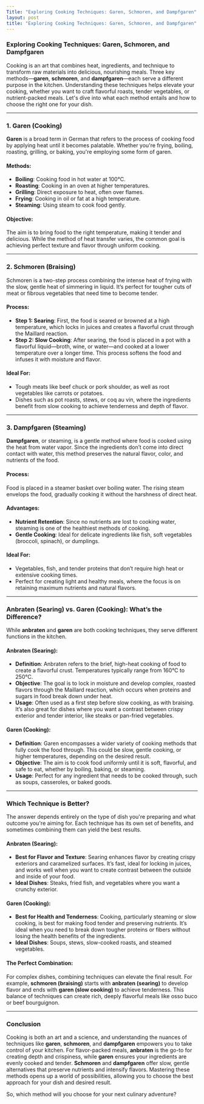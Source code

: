 ```yaml
---
Title: "Exploring Cooking Techniques: Garen, Schmoren, and Dampfgaren"
layout: post
title: "Exploring Cooking Techniques: Garen, Schmoren, and Dampfgaren"
---
```

### Exploring Cooking Techniques: Garen, Schmoren, and Dampfgaren

Cooking is an art that combines heat, ingredients, and technique to transform raw materials into delicious, nourishing meals. Three key methods—**garen**, **schmoren**, and **dampfgaren**—each serve a different purpose in the kitchen. Understanding these techniques helps elevate your cooking, whether you want to craft flavorful roasts, tender vegetables, or nutrient-packed meals. Let's dive into what each method entails and how to choose the right one for your dish.

---

### 1. **Garen (Cooking)**
**Garen** is a broad term in German that refers to the process of cooking food by applying heat until it becomes palatable. Whether you're frying, boiling, roasting, grilling, or baking, you're employing some form of garen. 

#### Methods:
- **Boiling**: Cooking food in hot water at 100°C.
- **Roasting**: Cooking in an oven at higher temperatures.
- **Grilling**: Direct exposure to heat, often over flames.
- **Frying**: Cooking in oil or fat at a high temperature.
- **Steaming**: Using steam to cook food gently.

#### Objective:
The aim is to bring food to the right temperature, making it tender and delicious. While the method of heat transfer varies, the common goal is achieving perfect texture and flavor through uniform cooking.

---

### 2. **Schmoren (Braising)**
Schmoren is a two-step process combining the intense heat of frying with the slow, gentle heat of simmering in liquid. It’s perfect for tougher cuts of meat or fibrous vegetables that need time to become tender.

#### Process:
- **Step 1: Searing**: First, the food is seared or browned at a high temperature, which locks in juices and creates a flavorful crust through the Maillard reaction.
- **Step 2: Slow Cooking**: After searing, the food is placed in a pot with a flavorful liquid—broth, wine, or water—and cooked at a lower temperature over a longer time. This process softens the food and infuses it with moisture and flavor.

#### Ideal For:
- Tough meats like beef chuck or pork shoulder, as well as root vegetables like carrots or potatoes.
- Dishes such as pot roasts, stews, or coq au vin, where the ingredients benefit from slow cooking to achieve tenderness and depth of flavor.

---

### 3. **Dampfgaren (Steaming)**
**Dampfgaren**, or steaming, is a gentle method where food is cooked using the heat from water vapor. Since the ingredients don’t come into direct contact with water, this method preserves the natural flavor, color, and nutrients of the food.

#### Process:
Food is placed in a steamer basket over boiling water. The rising steam envelops the food, gradually cooking it without the harshness of direct heat.

#### Advantages:
- **Nutrient Retention**: Since no nutrients are lost to cooking water, steaming is one of the healthiest methods of cooking.
- **Gentle Cooking**: Ideal for delicate ingredients like fish, soft vegetables (broccoli, spinach), or dumplings.

#### Ideal For:
- Vegetables, fish, and tender proteins that don’t require high heat or extensive cooking times.
- Perfect for creating light and healthy meals, where the focus is on retaining maximum nutrients and natural flavors.

---

### **Anbraten (Searing) vs. Garen (Cooking)**: What’s the Difference?

While **anbraten** and **garen** are both cooking techniques, they serve different functions in the kitchen.

#### Anbraten (Searing):
- **Definition**: Anbraten refers to the brief, high-heat cooking of food to create a flavorful crust. Temperatures typically range from 160°C to 250°C.
- **Objective**: The goal is to lock in moisture and develop complex, roasted flavors through the Maillard reaction, which occurs when proteins and sugars in food break down under heat.
- **Usage**: Often used as a first step before slow cooking, as with braising. It’s also great for dishes where you want a contrast between crispy exterior and tender interior, like steaks or pan-fried vegetables.

#### Garen (Cooking):
- **Definition**: Garen encompasses a wider variety of cooking methods that fully cook the food through. This could be slow, gentle cooking, or higher temperatures, depending on the desired result.
- **Objective**: The aim is to cook food uniformly until it is soft, flavorful, and safe to eat, whether by boiling, baking, or steaming.
- **Usage**: Perfect for any ingredient that needs to be cooked through, such as soups, casseroles, or baked goods.

---

### **Which Technique is Better?**

The answer depends entirely on the type of dish you're preparing and what outcome you're aiming for. Each technique has its own set of benefits, and sometimes combining them can yield the best results.

#### Anbraten (Searing):
- **Best for Flavor and Texture**: Searing enhances flavor by creating crispy exteriors and caramelized surfaces. It’s fast, ideal for locking in juices, and works well when you want to create contrast between the outside and inside of your food.
- **Ideal Dishes**: Steaks, fried fish, and vegetables where you want a crunchy exterior.

#### Garen (Cooking):
- **Best for Health and Tenderness**: Cooking, particularly steaming or slow cooking, is best for making food tender and preserving nutrients. It’s ideal when you need to break down tougher proteins or fibers without losing the health benefits of the ingredients.
- **Ideal Dishes**: Soups, stews, slow-cooked roasts, and steamed vegetables.

#### The Perfect Combination:
For complex dishes, combining techniques can elevate the final result. For example, **schmoren (braising)** starts with **anbraten (searing)** to develop flavor and ends with **garen (slow cooking)** to achieve tenderness. This balance of techniques can create rich, deeply flavorful meals like osso buco or beef bourguignon.

---

### Conclusion

Cooking is both an art and a science, and understanding the nuances of techniques like **garen**, **schmoren**, and **dampfgaren** empowers you to take control of your kitchen. For flavor-packed meals, **anbraten** is the go-to for creating depth and crispiness, while **garen** ensures your ingredients are evenly cooked and tender. **Schmoren** and **dampfgaren** offer slow, gentle alternatives that preserve nutrients and intensify flavors. Mastering these methods opens up a world of possibilities, allowing you to choose the best approach for your dish and desired result.

So, which method will you choose for your next culinary adventure?
